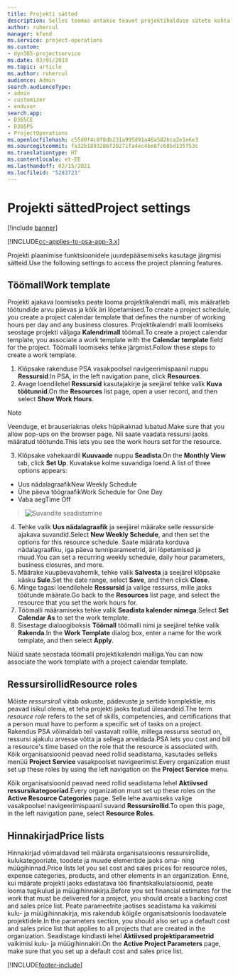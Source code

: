 ```yaml
---
title: Projekti sätted
description: Selles teemas antakse teavet projektihalduse sätete kohta.
author: ruhercul
manager: kfend
ms.service: project-operations
ms.custom:
- dyn365-projectservice
ms.date: 03/01/2019
ms.topic: article
ms.author: ruhercul
audience: Admin
search.audienceType:
- admin
- customizer
- enduser
search.app:
- D365CE
- D365PS
- ProjectOperations
ms.openlocfilehash: c55d0f4c8f8db231a995d91a46a582bca2e1e6e3
ms.sourcegitcommit: fa32b1893286f20271fa4ec4be8fc68bd135f53c
ms.translationtype: HT
ms.contentlocale: et-EE
ms.lasthandoff: 02/15/2021
ms.locfileid: "5283723"
---
```

# <a name="project-settings"></a><span data-ttu-id="6f96b-103">Projekti sätted</span><span class="sxs-lookup"><span data-stu-id="6f96b-103">Project settings</span></span>

[!include [banner](../includes/psa-now-project-operations.md)]

[!INCLUDE[cc-applies-to-psa-app-3.x](../includes/cc-applies-to-psa-app-3x.md)]

<span data-ttu-id="6f96b-104">Projekti plaanimise funktsioonidele juurdepääsemiseks kasutage järgmisi sätteid.</span><span class="sxs-lookup"><span data-stu-id="6f96b-104">Use the following settings to access the project planning features.</span></span>

## <a name="work-template"></a><span data-ttu-id="6f96b-105">Töömall</span><span class="sxs-lookup"><span data-stu-id="6f96b-105">Work template</span></span>

<span data-ttu-id="6f96b-106">Projekti ajakava loomiseks peate looma projektikalendri malli, mis määratleb töötundide arvu päevas ja kõik äri lõpetamised.</span><span class="sxs-lookup"><span data-stu-id="6f96b-106">To create a project schedule, you create a project calendar template that defines the number of working hours per day and any business closures.</span></span> <span data-ttu-id="6f96b-107">Projektikalendri malli loomiseks seostage projekti väljaga **Kalendrimall** töömall.</span><span class="sxs-lookup"><span data-stu-id="6f96b-107">To create a project calendar template, you associate a work template with the **Calendar template** field for the project.</span></span> <span data-ttu-id="6f96b-108">Töömalli loomiseks tehke järgmist.</span><span class="sxs-lookup"><span data-stu-id="6f96b-108">Follow these steps to create a work template.</span></span>

1. <span data-ttu-id="6f96b-109">Klõpsake rakenduse PSA vasakpoolsel navigeerimispaanil nuppu **Ressursid**.</span><span class="sxs-lookup"><span data-stu-id="6f96b-109">In PSA, in the left navigation pane, click **Resources**.</span></span> 
2. <span data-ttu-id="6f96b-110">Avage loendilehel **Ressursid** kasutajakirje ja seejärel tehke valik **Kuva töötunnid**.</span><span class="sxs-lookup"><span data-stu-id="6f96b-110">On the **Resources** list page, open a user record, and then select **Show Work Hours**.</span></span>

  > [!NOTE]
  > <span data-ttu-id="6f96b-111">Veenduge, et brauseriaknas oleks hüpikaknad lubatud.</span><span class="sxs-lookup"><span data-stu-id="6f96b-111">Make sure that you allow pop-ups on the browser page.</span></span> <span data-ttu-id="6f96b-112">Nii saate vaadata ressursi jaoks määratud töötunde.</span><span class="sxs-lookup"><span data-stu-id="6f96b-112">This lets you see the work hours set for the resource.</span></span>
  
3. <span data-ttu-id="6f96b-113">Klõpsake vahekaardil **Kuuvaade** nuppu **Seadista**.</span><span class="sxs-lookup"><span data-stu-id="6f96b-113">On the **Monthly View** tab, click **Set Up**.</span></span> <span data-ttu-id="6f96b-114">Kuvatakse kolme suvandiga loend.</span><span class="sxs-lookup"><span data-stu-id="6f96b-114">A list of three options appears:</span></span> 

  - <span data-ttu-id="6f96b-115">Uus nädalagraafik</span><span class="sxs-lookup"><span data-stu-id="6f96b-115">New Weekly Schedule</span></span>
  - <span data-ttu-id="6f96b-116">Ühe päeva töögraafik</span><span class="sxs-lookup"><span data-stu-id="6f96b-116">Work Schedule for One Day</span></span>
  - <span data-ttu-id="6f96b-117">Vaba aeg</span><span class="sxs-lookup"><span data-stu-id="6f96b-117">Time Off</span></span>

> ![Suvandite seadistamine](media/project-13.png)

4. <span data-ttu-id="6f96b-119">Tehke valik **Uus nädalagraafik** ja seejärel määrake selle ressurside ajakava suvandid.</span><span class="sxs-lookup"><span data-stu-id="6f96b-119">Select **New Weekly Schedule**, and then set the options for this resource schedule.</span></span> <span data-ttu-id="6f96b-120">Saate määrata korduva nädalagraafiku, iga päeva tunniparameetrid, äri lõpetamised ja muud.</span><span class="sxs-lookup"><span data-stu-id="6f96b-120">You can set a recurring weekly schedule, daily hour parameters, business closures, and more.</span></span>
5. <span data-ttu-id="6f96b-121">Määrake kuupäevavahemik, tehke valik **Salvesta** ja seejärel klõpsake käsku **Sule**.</span><span class="sxs-lookup"><span data-stu-id="6f96b-121">Set the date range, select **Save**, and then click **Close**.</span></span> 
6. <span data-ttu-id="6f96b-122">Minge tagasi loendilehele **Ressursid** ja valige ressurss, mille jaoks töötunde määrate.</span><span class="sxs-lookup"><span data-stu-id="6f96b-122">Go back to the **Resources** list page, and select the resource that you set the work hours for.</span></span> 
7. <span data-ttu-id="6f96b-123">Töömalli määramiseks tehke valik **Seadista kalender nimega**.</span><span class="sxs-lookup"><span data-stu-id="6f96b-123">Select **Set Calendar As** to set the work template.</span></span> 
8. <span data-ttu-id="6f96b-124">Sisestage dialoogiboksis **Töömall** töömalli nimi ja seejärel tehke valik **Rakenda**.</span><span class="sxs-lookup"><span data-stu-id="6f96b-124">In the **Work Template** dialog box, enter a name for the work template, and then select **Apply**.</span></span> 

<span data-ttu-id="6f96b-125">Nüüd saate seostada töömalli projektikalendri malliga.</span><span class="sxs-lookup"><span data-stu-id="6f96b-125">You can now associate the work template with a project calendar template.</span></span>

## <a name="resource-roles"></a><span data-ttu-id="6f96b-126">Ressursirollid</span><span class="sxs-lookup"><span data-stu-id="6f96b-126">Resource roles</span></span>

<span data-ttu-id="6f96b-127">Mõiste *ressursiroll* viitab oskuste, pädevuste ja sertide komplektile, mis peavad isikul olema, et teha projekti jaoks teatud ülesandeid.</span><span class="sxs-lookup"><span data-stu-id="6f96b-127">The term *resource role* refers to the set of skills, competencies, and certifications that a person must have to perform a specific set of tasks on a project.</span></span> <span data-ttu-id="6f96b-128">Rakendus PSA võimaldab teil vastavalt rollile, millega ressurss seotud on, ressursi ajakulu arvesse võtta ja sellega arveldada.</span><span class="sxs-lookup"><span data-stu-id="6f96b-128">PSA lets you cost and bill a resource's time based on the role that the resource is associated with.</span></span> <span data-ttu-id="6f96b-129">Kõik organisatsioonid peavad need rollid seadistama, kasutades selleks menüü **Project Service** vasakpoolset navigeerimist.</span><span class="sxs-lookup"><span data-stu-id="6f96b-129">Every organization must set up these roles by using the left navigation on the **Project Service** menu.</span></span>

<span data-ttu-id="6f96b-130">Kõik organisatsioonid peavad need rollid seadistama lehel **Aktiivsed ressursikategooriad**.</span><span class="sxs-lookup"><span data-stu-id="6f96b-130">Every organization must set up these roles on the **Active Resource Categories** page.</span></span> <span data-ttu-id="6f96b-131">Selle lehe avamiseks valige vasakpoolsel navigeerimispaanil suvand **Ressursirollid**.</span><span class="sxs-lookup"><span data-stu-id="6f96b-131">To open this page, in the left navigation pane, select **Resource Roles**.</span></span>

## <a name="price-lists"></a><span data-ttu-id="6f96b-132">Hinnakirjad</span><span class="sxs-lookup"><span data-stu-id="6f96b-132">Price lists</span></span>

<span data-ttu-id="6f96b-133">Hinnakirjad võimaldavad teil määrata organisatsioonis ressursirollide, kulukategooriate, toodete ja muude elementide jaoks oma- ning müügihinnad.</span><span class="sxs-lookup"><span data-stu-id="6f96b-133">Price lists let you set cost and sales prices for resource roles, expense categories, products, and other elements in an organization.</span></span> <span data-ttu-id="6f96b-134">Enne, kui määrate projekti jaoks edastatava töö finantskalkulatsioonid, peate looma tugikulud ja müügihinnakirja.</span><span class="sxs-lookup"><span data-stu-id="6f96b-134">Before you set financial estimates for the work that must be delivered for a project, you should create a backing cost and sales price list.</span></span> <span data-ttu-id="6f96b-135">Peate parameetrite jaotises seadistama ka vaikimisi kulu- ja müügihinnakirja, mis rakendub kõigile organisatsioonis loodavatele projektidele.</span><span class="sxs-lookup"><span data-stu-id="6f96b-135">In the parameters section, you should also set up a default cost and sales price list that applies to all projects that are created in the organization.</span></span> <span data-ttu-id="6f96b-136">Seadistage kindlasti lehel **Aktiivsed projektiparameetrid** vaikimisi kulu- ja müügihinnakiri.</span><span class="sxs-lookup"><span data-stu-id="6f96b-136">On the **Active Project Parameters** page, make sure that you set up a default cost and sales price list.</span></span>


[!INCLUDE[footer-include](../includes/footer-banner.md)]
